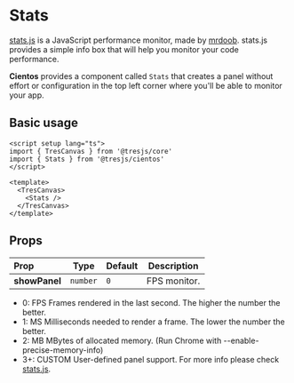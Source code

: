 # Stats

[stats.js](https://github.com/mrdoob/stats.js/) is a JavaScript performance monitor, made by [mrdoob](https://github.com/mrdoob). stats.js provides a simple info box that will help you monitor your code performance.

**Cientos** provides a component called `Stats` that creates a panel without effort or configuration in the top left corner where you'll be able to monitor your app.

## Basic usage

```vue{3,8}
<script setup lang="ts">
import { TresCanvas } from '@tresjs/core'
import { Stats } from '@tresjs/cientos'
</script>

<template>
  <TresCanvas>
    <Stats />
  </TresCanvas>
</template>
```

## Props

| Prop          | Type     | Default | Description  |
| :------------ | -------- | ------- | ------------ |
| **showPanel** | `number` | `0`     | FPS monitor. |

- 0: FPS Frames rendered in the last second. The higher the number the better.
- 1: MS Milliseconds needed to render a frame. The lower the number the better.
- 2: MB MBytes of allocated memory. (Run Chrome with --enable-precise-memory-info)
- 3+: CUSTOM User-defined panel support. For more info please check [stats.js](https://github.com/mrdoob/stats.js/).